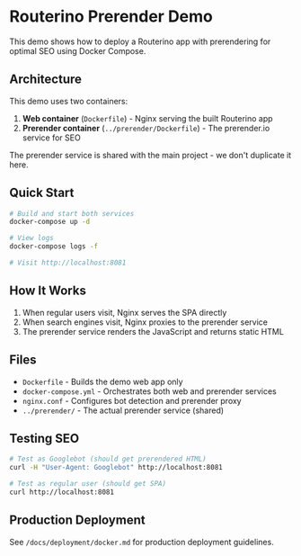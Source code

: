 # Routerino Prerender Demo

This demo shows how to deploy a Routerino app with prerendering for optimal SEO using Docker Compose.

## Architecture

This demo uses two containers:

1. **Web container** (`Dockerfile`) - Nginx serving the built Routerino app
2. **Prerender container** (`../prerender/Dockerfile`) - The prerender.io service for SEO

The prerender service is shared with the main project - we don't duplicate it here.

## Quick Start

```bash
# Build and start both services
docker-compose up -d

# View logs
docker-compose logs -f

# Visit http://localhost:8081
```

## How It Works

1. When regular users visit, Nginx serves the SPA directly
2. When search engines visit, Nginx proxies to the prerender service
3. The prerender service renders the JavaScript and returns static HTML

## Files

- `Dockerfile` - Builds the demo web app only
- `docker-compose.yml` - Orchestrates both web and prerender services
- `nginx.conf` - Configures bot detection and prerender proxy
- `../prerender/` - The actual prerender service (shared)

## Testing SEO

```bash
# Test as Googlebot (should get prerendered HTML)
curl -H "User-Agent: Googlebot" http://localhost:8081

# Test as regular user (should get SPA)
curl http://localhost:8081
```

## Production Deployment

See `/docs/deployment/docker.md` for production deployment guidelines.